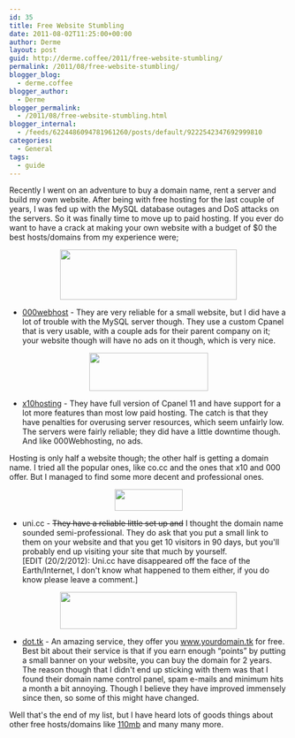 ```yaml
---
id: 35
title: Free Website Stumbling
date: 2011-08-02T11:25:00+00:00
author: Derme
layout: post
guid: http://derme.coffee/2011/free-website-stumbling/
permalink: /2011/08/free-website-stumbling/
blogger_blog:
  - derme.coffee
blogger_author:
  - Derme
blogger_permalink:
  - /2011/08/free-website-stumbling.html
blogger_internal:
  - /feeds/6224486094781961260/posts/default/9222542347692999810
categories:
  - General
tags:
  - guide
---
```

Recently I went on an adventure to buy a domain name, rent a server and build my own website. After being with free hosting for the last couple of years, I was fed up with the MySQL database outages and DoS attacks on the servers. So it was finally time to move up to paid hosting. If you ever do want to have a crack at making your own website with a budget of $0 the best hosts/domains from my experience were; 

[<img alt="" border="0" id="BLOGGER_PHOTO_ID_5639183730860329522" src="http://1.bp.blogspot.com/-XYfYVy3l6V0/TkJnub0XijI/AAAAAAAAAGg/TWT8scaj3cM/s320/000Web.gif" style="cursor: hand; cursor: pointer; display: block; height: 91px; margin: 0px auto 10px; text-align: center; width: 320px;" />](http://1.bp.blogspot.com/-XYfYVy3l6V0/TkJnub0XijI/AAAAAAAAAGg/TWT8scaj3cM/s1600/000Web.gif)

- [000webhost](http://www.000webhost.com/) - They are very reliable for a small website, but I did have a lot of trouble with the MySQL server though. They use a custom Cpanel that is very usable, with a couple ads for their parent company on it; your website though will have no ads on it though, which is very nice. 

[<img alt="" border="0" id="BLOGGER_PHOTO_ID_5639183749023608450" src="http://3.bp.blogspot.com/-AIeMBOxEP5E/TkJnvfe1LoI/AAAAAAAAAGo/vmCz97xvlPk/s320/x10.jpg" style="cursor: hand; cursor: pointer; display: block; height: 69px; margin: 0px auto 10px; text-align: center; width: 215px;" />](http://3.bp.blogspot.com/-AIeMBOxEP5E/TkJnvfe1LoI/AAAAAAAAAGo/vmCz97xvlPk/s1600/x10.jpg)  
- [x10hosting](http://www.x10hosting.com/) - They have full version of Cpanel 11 and have support for a lot more features than most low paid hosting. The catch is that they have penalties for overusing server resources, which seem unfairly low. The servers were fairly reliable; they did have a little downtime though. And like 000Webhosting, no ads. 

Hosting is only half a website though; the other half is getting a domain name. I tried all the popular ones, like co.cc and the ones that x10 and 000 offer. But I managed to find some more decent and professional ones. 

[<img alt="" border="0" id="BLOGGER_PHOTO_ID_5639189857933096482" src="http://3.bp.blogspot.com/-Vvj__bJj83E/TkJtTE8WdiI/AAAAAAAAAGw/vDL5U9TeXF8/s320/logo_bw_small.gif" style="cursor: hand; cursor: pointer; display: block; height: 39px; margin: 0px auto 10px; text-align: center; width: 123px;" />](http://3.bp.blogspot.com/-Vvj__bJj83E/TkJtTE8WdiI/AAAAAAAAAGw/vDL5U9TeXF8/s1600/logo_bw_small.gif)  
- uni.cc - <strike>They have a reliable little set up and</strike> I thought the domain name sounded semi-professional. They do ask that you put a small link to them on your website and that you get 10 visitors in 90 days, but you'll probably end up visiting your site that much by yourself. [EDIT&nbsp;(20/2/2012): Uni.cc have&nbsp;disappeared&nbsp;off the face of the Earth/Internet, I don't know what happened to them either, if you do know please leave a comment.]

[<img alt="" border="0" id="BLOGGER_PHOTO_ID_5639190211253732578" src="http://2.bp.blogspot.com/-VO0PvGL8B2U/TkJtnpKjhOI/AAAAAAAAAHA/D8QBUObw8ck/s320/h2.gif" style="cursor: hand; cursor: pointer; display: block; height: 67px; margin: 0px auto 10px; text-align: center; width: 320px;" />](http://2.bp.blogspot.com/-VO0PvGL8B2U/TkJtnpKjhOI/AAAAAAAAAHA/D8QBUObw8ck/s1600/h2.gif)
- [dot.tk](http://www.dot.tk/) - An amazing service, they offer you www.yourdomain.tk for free. Best bit about their service is that if you earn enough &#8220;points&#8221; by putting a small banner on your website, you can buy the domain for 2 years. The reason though that I didn't end up sticking with them was that I found their domain name control panel, spam e-mails and minimum hits a month a bit annoying. Though I believe they have improved immensely since then, so some of this might have changed. 

Well that's the end of my list, but I have heard lots of goods things about other free hosts/domains like [110mb](http://www.110mb.com/) and many many more.